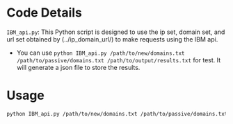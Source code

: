 # Code Details

`IBM_api.py`: This Python script is designed to use the ip set, domain set, and url set obtained by (../ip_domain_url/) to make requests using the IBM api.
   + You can use `python IBM_api.py /path/to/new/domains.txt /path/to/passive/domains.txt /path/to/output/results.txt` for test. It will generate a json file to store the results.


# Usage

```bash
python IBM_api.py /path/to/new/domains.txt /path/to/passive/domains.txt /path/to/output/results.json

```


<!-- **Notes**:
+ You can get help by using `-h` option, e.g., `python3 time_machine.py -h`.
+ `config_template.yaml` should be updated, especially `provider` field.
+ `--alive_seed_file` should be provided by a file with domains you want to snapshot.
+ Option `--data_dir` is prioritized over the `data_dir` field in `config_template.yaml`.
+ You can select the step(s) you want `time_machine_pipeline.py` to do by option `--steps`. -->